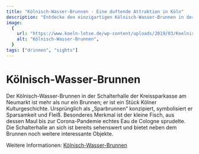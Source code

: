 ```yaml
---
title: "Kölnisch-Wasser-Brunnen - Eine duftende Attraktion in Köln"
description: "Entdecke den einzigartigen Kölnisch-Wasser-Brunnen in der Schalterhalle der Kreissparkasse am Neumarkt, ein Stück Kölner Kulturgeschichte."
image:
  {
    url: "https://www.koeln-lotse.de/wp-content/uploads/2019/03/Koelnisch-Wasser-Brunnen-Kreissparkasse-1024x768.jpg",
    alt: "Kölnisch-Wasser-Brunnen",
  }
tags: ["drinnen", "sights"]
---
```


# Kölnisch-Wasser-Brunnen

Der Kölnisch-Wasser-Brunnen in der Schalterhalle der Kreissparkasse am Neumarkt ist mehr als nur ein Brunnen; er ist ein Stück Kölner Kulturgeschichte. Ursprünglich als „Sparbrunnen“ konzipiert, symbolisiert er Sparsamkeit und Fleiß. Besonderes Merkmal ist der kleine Fisch, aus dessen Maul bis zur Corona-Pandemie echtes Eau de Cologne sprudelte. Die Schalterhalle an sich ist bereits sehenswert und bietet neben dem Brunnen noch weitere interessante Objekte.

Weitere Informationen: [Kölnisch-Wasser-Brunnen](https://www.koeln-lotse.de/2019/03/23/der-koelnisch-wasser-brunnen-echtes-4711-fuer-alle/)
